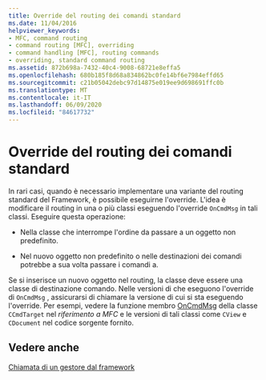 ```yaml
---
title: Override del routing dei comandi standard
ms.date: 11/04/2016
helpviewer_keywords:
- MFC, command routing
- command routing [MFC], overriding
- command handling [MFC], routing commands
- overriding, standard command routing
ms.assetid: 872b698a-7432-40c4-9008-68721e8effa5
ms.openlocfilehash: 680b185f8d68a834862bc0fe14bf6e7984effd65
ms.sourcegitcommit: c21b05042debc97d14875e019ee9d698691ffc0b
ms.translationtype: MT
ms.contentlocale: it-IT
ms.lasthandoff: 06/09/2020
ms.locfileid: "84617732"
---
```

# <a name="overriding-the-standard-command-routing"></a>Override del routing dei comandi standard

In rari casi, quando è necessario implementare una variante del routing standard del Framework, è possibile eseguirne l'override. L'idea è modificare il routing in una o più classi eseguendo l'override `OnCmdMsg` in tali classi. Eseguire questa operazione:

- Nella classe che interrompe l'ordine da passare a un oggetto non predefinito.

- Nel nuovo oggetto non predefinito o nelle destinazioni dei comandi potrebbe a sua volta passare i comandi a.

Se si inserisce un nuovo oggetto nel routing, la classe deve essere una classe di destinazione comando. Nelle versioni di che eseguono l'override di `OnCmdMsg` , assicurarsi di chiamare la versione di cui si sta eseguendo l'override. Per esempi, vedere la funzione membro [OnCmdMsg](reference/ccmdtarget-class.md#oncmdmsg) della classe `CCmdTarget` nel *riferimento a MFC* e le versioni di tali classi come `CView` e `CDocument` nel codice sorgente fornito.

## <a name="see-also"></a>Vedere anche

[Chiamata di un gestore dal framework](how-the-framework-calls-a-handler.md)
